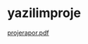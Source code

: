 # yazilimproje
[projerapor.pdf](https://github.com/hsynsarikaya/yazilimproje/files/2533021/projerapor.pdf)
